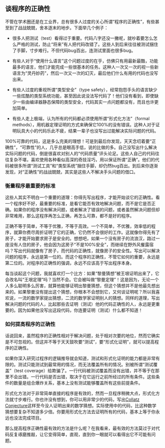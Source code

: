 <div class="inner">
<h2>谈程序的正确性</h2>
<p>不管在学术圈还是在工业界，总有很多人过度的关心所谓“程序的正确性”，有些甚至到了战战兢兢，舍本逐末的地步。下面举几个例子：</p>
<ul>
<li>
<p>很多人把测试（test）看得过于重要。代码八字还没一撇呢，就吵着要怎么怎么严格的测试，防止“将来”有人把代码改错了。这些人到后来往往被测试捆住了手脚，寸步难行。不但代码bug百出，连测试里面也很多bug。</p>
</li>
<li>
<p>有些人对于“使用什么语言”这个问题过度的在乎，仿佛只有用最新最酷，功能最多的语言，他们才能完成一些很基本的任务。这种人一次又一次的视一些新语言为“灵丹妙药”，然后一次又一次的幻灭，最后他们什么有用的代码也没写出来。</p>
</li>
<li>
<p>有些人过度的重视所谓“类型安全”（type safety），经常抱怨手头的语言缺少一些炫酷的类型系统功能，甚至因此说没法写代码了！他们没有看到，即使缺少一些由编译器静态保障的类型安全，代码其实一点问题都没有，而且也许更加简单。</p>
</li>
<li>
<p>有些人走上极端，认为所有的代码都必须使用所谓“形式化方法”（formal methods），用机器定理证明的方式来确保它100%的没有错误。这种人对于证明玩具大小的代码乐此不疲，结果一辈子也没写出过能解决实际问题的代码。</p>
</li>
</ul>
<p>100%可靠的代码，这是多么完美的理想！可是到最后你发现，天天念叨着要“正确性”，“可靠性”的人，几乎总是眼高手低，说的比做的多。自己没写出什么解决实际问题的代码，倒是很喜欢对别人的“代码质量”评头论足。这些人自己的代码往往复杂不堪，喜欢使用各种看似高深的奇技淫巧，用以保证所谓“正确”。他们的代码被很多所谓“测试工具”和“类型系统”捆住手脚，却仍然bug百出。到后来你逐渐发现，对“正确性”的战战兢兢，其实是这些人不解决手头问题的借口。</p>
<h3 id="衡量程序最重要的标准">衡量程序最重要的标准</h3>
<p>这些人其实不明白一个重要的道理：你得先写出程序，才能开始谈它的正确性。看一个程序好不好，最重要的标准，是看它能否有效地解决问题，而不是它是否正确。如果你的程序没有解决问题，或者解决了错误的问题，或者虽然解决问题但却非常难用，那么这程序再怎么正确，再怎么可靠，都不是好的程序。</p>
<p>正确不等于简单，不等于优雅，不等于高效。一个不简单，不优雅，效率低的程序，就算你费尽周折证明了它的正确，它仍然不会很好的工作。这就像你得先有了房子，才能开始要求房子是安全的。想想吧，如果一个没有房子的流浪汉，路过一座没有人住的房子，他会因为这房子“不是100%安全”，而继续在野外风餐露宿吗？写出代码就像有了房子，而代码的正确性，就像房子的安全性。写出可以解决问题的程序，永远是第一位的。而这个程序的正确性，不管它如何的重要，永远是第二位的。对程序的正确性的强调，永远不应该高于写出程序本身。</p>
<p>每当谈起这个问题，我就喜欢打一个比方：如果“黎曼猜想”被王垠证明出来了，它会改名叫“王垠定理”吗？当然不会。它会被叫做“黎曼定理”！这是因为，无论一个人多么聪明多么厉害，就算他能够证明出黎曼猜想，但这个猜想并不是他最先想出来的。如果黎曼没有提出这个猜想，你根本不会想到它，又何谈证明呢？所以我喜欢说，一流的数学家提出猜想，二流的数学家证明别人的猜想。同样的道理，写出解决问题的代码的人，比起那些去证明（测试）他的代码正确性的人，永远是更重要的。因为如果他没写出这段代码，你连要证明（测试）什么都不知道！</p>
<h3 id="如何提高程序的正确性">如何提高程序的正确性</h3>
<p>话说回来，虽然程序的正确性相对于解决问题，处于相对次要的地位，然而它确实是不可忽视的。但这并不等于天天鼓吹要“测试”，要“形式化证明”，就可以提高程序的正确性。</p>
<p>如果你深入研究过程序的逻辑推导就会知道，测试和形式化证明的能力都是非常有限的。测试只能测试到最常用的情况，而无法覆盖所有的情况。别被所谓“测试覆盖”（test coverage）给欺骗了。一行代码被测试覆盖而没有出错，并不等于在那里不会出错。一行代码是否出错，取决于在它运行之前所经过的所有条件。这些条件的数量是组合爆炸关系，基本上没有测试能够覆盖所有这些前提条件。</p>
<p>形式化方法对于非常简单直接的程序是有效的，然而一旦程序稍微大点，形式化方法就寸步难行。你也许没有想到，你可以用非常少的代码，写出<a href="https://en.wikipedia.org/wiki/Collatz_conjecture">Collatz Conjecture</a>这样至今没人证明出来的数学猜想。实际使用中的代码，比这种数学猜想要复杂不知道多少倍。你要用形式化方法去证明所有的代码，基本上等于你永远也没法完成项目。</p>
<p>那么提高程序正确性最有效的方法是什么呢？在我看来，最有效的方法莫过于对代码反复琢磨推敲，让它变得简单，直观，直到你一眼就可以看得出它不可能有问题。</p>
</div>
<!--
<div class="ad-banner" style="margin-top: 5px">
<script async src="//pagead2.googlesyndication.com/pagead/js/adsbygoogle.js"></script>
<ins class="adsbygoogle"
                    style="display:inline-block;width:100%;height:90px"
                    data-ad-client="ca-pub-1331524016319584"
                    data-ad-slot="6657867155"></ins>
<script>(adsbygoogle = window.adsbygoogle || []).push({});</script>
</div>
<script data-ad-client="ca-pub-1331524016319584" async
            src="https://pagead2.googlesyndication.com/pagead/js/adsbygoogle.js">
</script>
        -->
    